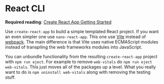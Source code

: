 # React CLI

**Required reading**: [Create React App Getting Started](https://create-react-app.dev/docs/getting-started)

Use `create-react-app` to build a simple templated React project. If you want an even simpler one use `nano-react-app`. This one use [Vite](https://vitejs.dev/) instead of [webpack](https://webpack.js.org/). The main difference is that Vite uses native ECMAScript modules instead of transpiling the web frameworks modules into JavaScript.

You can unbundle functionality from the resulting `create-react-app` project with `npm run eject`. For example to remove `web-vitals` do `npm run eject web-vitals`. This just moves all of the packages up a level. What you really want to do is `npm uninstall web-vitals` along with removing the testing stuff.
